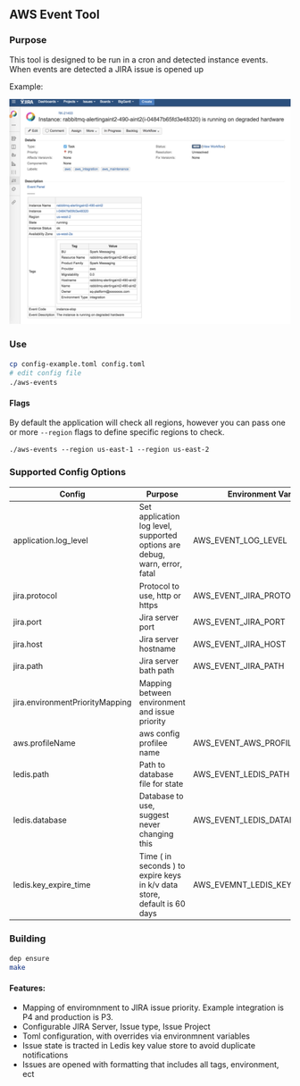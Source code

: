 ## AWS Event Tool


### Purpose

This tool is designed to be run in a cron and detected instance events.  When events are detected a JIRA issue is opened up

Example:

![Ticket Example](contrib/example.png?v=4&s=200)

### Use

```bash
cp config-example.toml config.toml
# edit config file
./aws-events
```

#### Flags

By default the application will check all regions, however you can pass one or more `--region` flags to define specific regions to check.

```
./aws-events --region us-east-1 --region us-east-2
```

### Supported Config Options

| Config | Purpose | Environment Variable | Default |
| --------- |--------- |--------- |--------- |
| application.log_level | Set application log level, supported options are debug, warn, error, fatal | AWS_EVENT_LOG_LEVEL |  info |
| jira.protocol  | Protocol to use, http or https | AWS_EVENT_JIRA_PROTOCOL | https | 
| jira.port  | Jira server port | AWS_EVENT_JIRA_PORT | 443 | 
| jira.host  | Jira server hostname | AWS_EVENT_JIRA_HOST | "jira-eng-gpk2.example.com" | 
| jira.path  | Jira server bath path | AWS_EVENT_JIRA_PATH | /jira |
| jira.environmentPriorityMapping | Mapping between environment and issue priority | | production = "P1" <br/> integration = "P2"<br/> default    = "P3" <br/> | 
| aws.profileName | aws config profilee name |  AWS_EVENT_AWS_PROFILE_NAME | sparkdev |
| ledis.path | Path to database file for state |  AWS_EVENT_LEDIS_PATH | "./database/ledis | 
| ledis.database | Database to use, suggest never changing this | AWS_EVENT_LEDIS_DATABASE | 0 |
| ledis.key_expire_time | Time ( in seconds ) to expire keys in k/v data store, default is 60 days | AWS_EVEMNT_LEDIS_KEY_EXPIRE_TIME | 5184000 |

### Building

```bash
dep ensure
make
```

#### Features:

* Mapping of enviromnment to JIRA issue priority.  Example integration is P4 and production is P3.
* Configurable JIRA Server, Issue type, Issue Project
* Toml configuration, with overrides via environmnent variables
* Issue state is tracted in Ledis key value store to avoid duplicate notifications
* Issues are opened with formatting that includes all tags, environment, ect